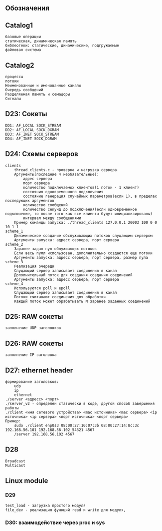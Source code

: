 ## Обозначения

## Catalog1
    базовые операции
    статическая, динамическая память
    библеотеки: статические, динамические, подгружаемые
    файловая система

## Catalog2
    процессы
    потоки
    Неименованные и именованные каналы
    Очередь сообщений
    Разделяемая память и семафоры
    Сигналы

## D23: Сокеты
    DD1: AF_LOCAL SOCK_STREAM
    DD2: AF_LOCAL SOCK_DGRAM
    DD3: AF_INET SOCK_STREAM
    DD4: AF_INET SOCK_DGRAM


## D24: Схемы серверов


    clients
        thread_clients.c - проверка и нагрузка сервера
        Аргументы(последние 4 необязательные):
            адрес сервера
            порт сервера
            количество подключаемых клиентов(1 поток - 1 клиент)
            состояния одновременного подключения
            состояние генерация случайных параметров(если 1), в пределах последующих аргументов
            количество сообщений
            количество секунд до подключения(если одновременное подключение, то после того как все клиенты будут инициализированы)
            интервал между сообщениями
        Пример команды запуска: ./thread_clients 127.0.0.1 20003 100 0 0 10 1 1
    scheme_1
        Динамическое создание обслуживающих потоков слущающим сервером
        Аргументы запуска: адресс сервера, порт сервера 
    scheme_2
        Заранее задан пул облужиающих потоков
        Если весь пулл использован, дополнительно создаются еще потоки
        Аргументы запуска: адресс сервера, порт сервера, размер пула
    scheme_3
        Реализация очереди
        Слущающий сервер записывает соединения в канал
        Дополнительный поток для создания создания соединений
        Аргументы запуска: адресс сервера, порт сервера 
    scheme_4
        Используются poll и epoll
        Слущающий сервер записывает соединения в канал
        Потоки считывают соединения для обработки
        Каждый поток может обрабатывать N заранее заданных соединений


## D25: RAW сокеты 
    заполнение UDP заголовков
    
## D26: RAW сокеты
    заполнение IP заголовка

## D27: ethernet header
    формирование заголовков:
        udp
        ip
        ethernet
    ./server <адресс> <порт>
    ./server_v2 - определен статически в коде, другой способ завершения работы
    ./client <имя сетевого устройства> <mac источника> <mac сервера> <ip источника> <ip сервера> <порт источника> <порт сервера>
    Пример:
        sudo ./client enp0s3 08:00:27:10:07:3b 08:00:27:14:8c:3c 192.168.56.101 192.168.56.102 54321 4567
        /server 192.168.56.102 4567


## D28
    Broadcast
    Multicast
## Linux module
### D29
    test_load - загрузка простого модуля
    file_dev - реализация функций read и write для модуля, 
### D30: взаимодействие через proc и sys












